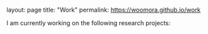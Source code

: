 layout: page
title: "Work"
permalink: https://woomora.github.io/work


I am currently working on the following research projects:
